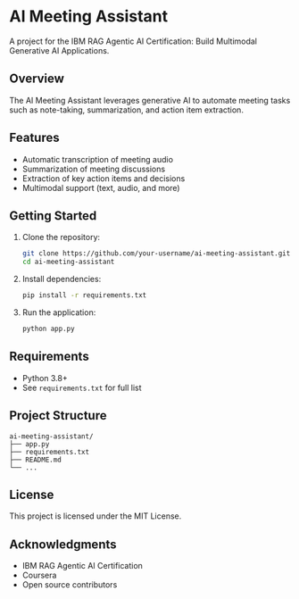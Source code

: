 # AI Meeting Assistant

A project for the IBM RAG Agentic AI Certification: Build Multimodal Generative AI Applications.

## Overview

The AI Meeting Assistant leverages generative AI to automate meeting tasks such as note-taking, summarization, and action item extraction.

## Features

- Automatic transcription of meeting audio
- Summarization of meeting discussions
- Extraction of key action items and decisions
- Multimodal support (text, audio, and more)

## Getting Started

1. Clone the repository:
    ```bash
    git clone https://github.com/your-username/ai-meeting-assistant.git
    cd ai-meeting-assistant
    ```
2. Install dependencies:
    ```bash
    pip install -r requirements.txt
    ```
3. Run the application:
    ```bash
    python app.py
    ```

## Requirements

- Python 3.8+
- See `requirements.txt` for full list

## Project Structure

```
ai-meeting-assistant/
├── app.py
├── requirements.txt
├── README.md
└── ...
```

## License

This project is licensed under the MIT License.

## Acknowledgments

- IBM RAG Agentic AI Certification
- Coursera
- Open source contributors